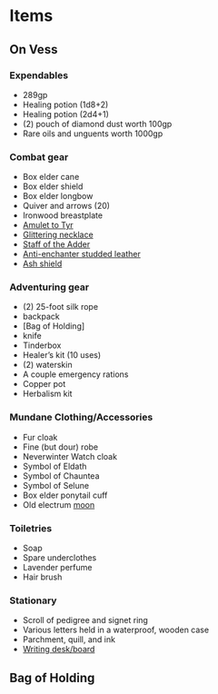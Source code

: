 # Items

## On Vess

### Expendables

* 289gp
* Healing potion (1d8+2)
* Healing potion (2d4+1)
* (2) pouch of diamond dust worth 100gp
* Rare oils and unguents worth 1000gp

### Combat gear

* Box elder cane
* Box elder shield
* Box elder longbow
* Quiver and arrows (20)
* Ironwood breastplate
* [Amulet to Tyr]
* [Glittering necklace]
* [Staff of the Adder]
* [Anti-enchanter studded leather]
* [Ash shield] 

### Adventuring gear

* (2) 25-foot silk rope
* backpack
* [Bag of Holding]
* knife
* Tinderbox
* Healer’s kit (10 uses)
* (2) waterskin
* A couple emergency rations
* Copper pot
* Herbalism kit

### Mundane Clothing/Accessories

* Fur cloak
* Fine (but dour) robe
* Neverwinter Watch cloak
* Symbol of Eldath
* Symbol of Chauntea
* Symbol of Selune
* Box elder ponytail cuff
* Old electrum [moon]

### Toiletries

* Soap
* Spare underclothes
* Lavender perfume
* Hair brush

### Stationary

* Scroll of pedigree and signet ring
* Various letters held in a waterproof, wooden case
* Parchment, quill, and ink
* [Writing desk/board]

## Bag of Holding



[Writing desk/board]: Writing%20desk.md
[moon]: http://forgottenrealms.wikia.com/wiki/Moon_(coin)
[Ring of Radiant Resistance]: Ring%20of%20radiant%20resistance.md
[Amulet to Tyr]: Amulet%20to%20Tyr.md
[Glittering necklace]: Glittering%20necklace.md
[Staff of the Adder]: Staff%20of%20the%20Adder.md
[Anti-enchanter studded leather]: Anti-enchanter%20studded%20leather.md
[Ash shield]: Ash%20shield.md
